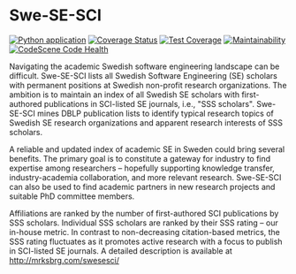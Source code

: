 # Swe-SE-SCI
[![Python application](https://github.com/mrksbrg/SE-Achievements/actions/workflows/python-app.yml/badge.svg)](https://github.com/mrksbrg/SE-Achievements/actions/workflows/python-app.yml)
[![Coverage Status](https://coveralls.io/repos/github/mrksbrg/SE-Achievements/badge.svg?branch=master)](https://coveralls.io/github/mrksbrg/SE-Achievements?branch=master)
[![Test Coverage](https://api.codeclimate.com/v1/badges/7d6b1dd683ba241ddabc/test_coverage)](https://codeclimate.com/github/mrksbrg/SE-Achievements/test_coverage)
[![Maintainability](https://api.codeclimate.com/v1/badges/7d6b1dd683ba241ddabc/maintainability)](https://codeclimate.com/github/mrksbrg/SE-Achievements/maintainability)
[![CodeScene Code Health](https://codescene.io/projects/7137/status-badges/code-health)](https://codescene.io/projects/7137)

Navigating the academic Swedish software engineering landscape can be difficult. Swe-SE-SCI lists all Swedish Software Engineering (SE) scholars with permanent positions at Swedish non-profit research organizations. The ambition is to maintain an index of all Swedish SE scholars with first-authored publications in SCI-listed SE journals, i.e., "SSS scholars". Swe-SE-SCI mines DBLP publication lists to identify typical research topics of Swedish SE research organizations and apparent research interests of SSS scholars.

A reliable and updated index of academic SE in Sweden could bring several benefits. The primary goal is to constitute a gateway for industry to find expertise among researchers – hopefully supporting knowledge transfer, industry-academia collaboration, and more relevant research. Swe-SE-SCI can also be used to find academic partners in new research projects and suitable PhD committee members.

Affiliations are ranked by the number of first-authored SCI publications by SSS scholars. Individual SSS scholars are ranked by their SSS rating – our in-house metric. In contrast to non-decreasing citation-based metrics, the SSS rating fluctuates as it promotes active research with a focus to publish in SCI-listed SE journals. A detailed description is available at http://mrksbrg.com/swesesci/
